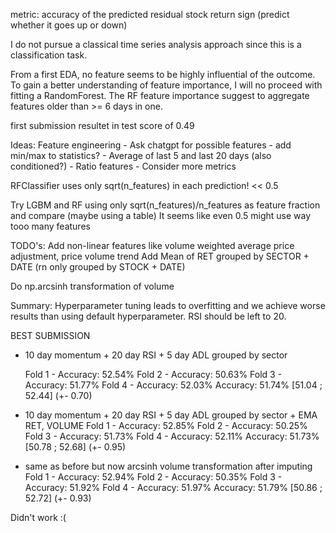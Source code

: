 metric: accuracy of the predicted residual stock return sign (predict whether it goes up or down)

I do not pursue a classical time series analysis approach since this is a classification task.

From a first EDA, no feature seems to be highly influential of the outcome. To gain a better understanding of feature importance, I will no proceed with fitting a RandomForest. The RF feature importance suggest to aggregate features older than >= 6 days in one. 

first submission resultet in test score of 0.49

Ideas: 
Feature engineering
    - Ask chatgpt for possible features
    - add min/max to statistics?
    - Average of last 5 and last 20 days (also conditioned?)
    - Ratio features
    - Consider more metrics


RFClassifier uses only sqrt(n_features) in each prediction! << 0.5

Try LGBM and RF using only sqrt(n_features)/n_features as feature fraction and compare (maybe using a table)
It seems like even 0.5 might use way tooo many features



TODO's: 
Add non-linear features like volume weighted average price adjustment, price volume trend
Add Mean of RET grouped by SECTOR + DATE (rn only grouped by STOCK + DATE)

Do np.arcsinh transformation of volume


Summary: 
Hyperparameter tuning leads to overfitting and we achieve worse results than using default hyperparameter. RSI should be left to 20. 

BEST SUBMISSION
- 10 day momentum + 20 day RSI + 5 day ADL grouped by sector

    Fold 1 - Accuracy: 52.54%
    Fold 2 - Accuracy: 50.63%
    Fold 3 - Accuracy: 51.77%
    Fold 4 - Accuracy: 52.03%
    Accuracy: 51.74% [51.04 ; 52.44] (+- 0.70)

- 10 day momentum + 20 day RSI + 5 day ADL grouped by sector + EMA RET, VOLUME
    Fold 1 - Accuracy: 52.85%
    Fold 2 - Accuracy: 50.25%
    Fold 3 - Accuracy: 51.73%
    Fold 4 - Accuracy: 52.11%
    Accuracy: 51.73% [50.78 ; 52.68] (+- 0.95)

- same as before but now arcsinh volume transformation after imputing
    Fold 1 - Accuracy: 52.94%
    Fold 2 - Accuracy: 50.35%
    Fold 3 - Accuracy: 51.92%
    Fold 4 - Accuracy: 51.97%
    Accuracy: 51.79% [50.86 ; 52.72] (+- 0.93)

Didn't work :(